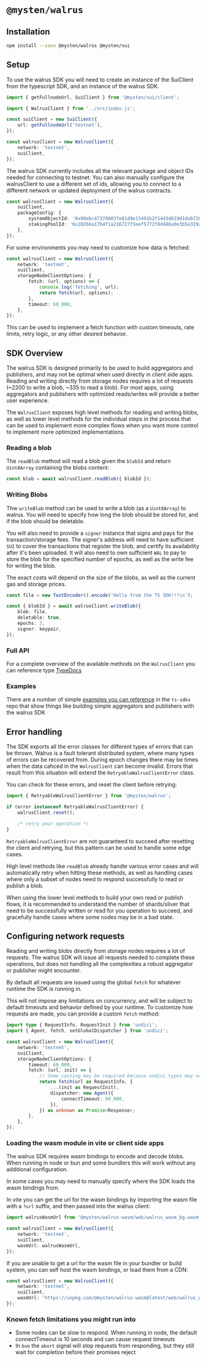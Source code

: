 # `@mysten/walrus`

## Installation

```bash
npm install --save @mysten/walrus @mysten/sui
```

## Setup

To use the walrus SDK you will need to create an instance of the SuiClient from the typescript SDK,
and an instance of the walrus SDK.

```ts
import { getFullnodeUrl, SuiClient } from '@mysten/sui/client';

import { WalrusClient } from '../src/index.js';

const suiClient = new SuiClient({
	url: getFullnodeUrl('testnet'),
});

const walrusClient = new WalrusClient({
	network: 'testnet',
	suiClient,
});
```

The walrus SDK currently includes all the relevant package and object IDs needed for connecting to
testnet. You can also manually configure the walrusClient to use a different set of ids, allowing
you to connect to a different network or updated deployment of the walrus contracts.

```ts
const walrusClient = new WalrusClient({
	suiClient,
	packageConfig: {
		systemObjectId: '0x98ebc47370603fe81d9e15491b2f1443d619d1dab720d586e429ed233e1255c1',
		stakingPoolId: '0x20266a17b4f1a216727f3eef5772f8d486a9e3b5e319af80a5b75809c035561d',
	},
});
```

For some environments you may need to customize how data is fetched:

```ts
const walrusClient = new WalrusClient({
	network: 'testnet',
	suiClient,
	storageNodeClientOptions: {
		fetch: (url, options) => {
			console.log('fetching', url);
			return fetch(url, options);
		},
		timeout: 60_000,
	},
});
```

This can be used to implement a fetch function with custom timeouts, rate limits, retry logic, or
any other desired behavior.

## SDK Overview

The walrus SDK is designed primarily to be used to build aggregators and publishers, and may not be
optimal when used directly in client side apps. Reading and writing directly from storage nodes
requires a lot of requests (~2200 to write a blob, ~335 to read a blob). For most apps, using
aggregators and publishers with optimized reads/writes will provide a better user experience.

The `WalrusClient` exposes high level methods for reading and writing blobs, as well as lower level
methods for the individual steps in the process that can be used to implement more complex flows
when you want more control to implement more optimized implementations.

### Reading a blob

The `readBlob` method will read a blob given the `blobId` and return `Uint8Array` containing the
blobs content:

```ts
const blob = await walrusClient.readBlob({ blobId });
```

### Writing Blobs

Thw `writeBlob` method can be used to write a blob (as a `Uint8Array`) to walrus. You will need to
specify how long the blob should be stored for, and if the blob should be deletable.

You will also need to provide a `signer` instance that signs and pays for the transaction/storage
fees. The signer's address will need to have sufficient `SUI` to cover the transactions that
register the blob, and certify its availability after it's been uploaded. It will also need to own
sufficient `WAL` to pay to store the blob for the specified number of epochs, as well as the write
fee for writing the blob.

The exact costs will depend on the size of the blobs, as well as the current gas and storage prices.

```ts
const file = new TextEncoder().encode('Hello from the TS SDK!!!\n');

const { blobId } = await walrusClient.writeBlob({
	blob: file,
	deletable: true,
	epochs: 3,
	signer: keypair,
});
```

### Full API

For a complete overview of the available methods on the `WalrusClient` you can reference type
[TypeDocs](http://sdk.mystenlabs.com/typedoc/classes/_mysten_walrus.WalrusClient.html)

### Examples

There are a number of simple
[examples you can reference](https://github.com/MystenLabs/ts-sdks/tree/main/packages/walrus/examples)
in the `ts-sdks` repo that show things like building simple aggregators and publishers with the
walrus SDK

## Error handling

The SDK exports all the error classes for different types of errors that can be thrown. Walrus is a
fault tolerant distributed system, where many types of errors can be recovered from. During epoch
changes there may be times when the data cahced in the `WalrusClient` can become invalid. Errors
that result from this situation will extend the `RetryableWalrusClientError` class.

You can check for these errors, and reset the client before retrying:

```ts
import { RetryableWalrusClientError } from '@mysten/walrus';

if (error instanceof RetryableWalrusClientError) {
	walrusClient.reset();

	/* retry your operation */
}
```

`RetryableWalrusClientError` are not guaranteed to succeed after resetting the client and retrying,
but this pattern can be used to handle some edge cases.

High level methods like `readBlob` already handle various error cases and will automatically retry
when hitting these methods, as well as handling cases where only a subset of nodes need to respond
successfully to read or publish a blob.

When using the lower level methods to build your own read or publish flows, it is recommended to
understand the number of shards/sliver that need to be successfully written or read for you
operation to succeed, and gracefully handle cases where some nodes may be in a bad state.

## Configuring network requests

Reading and writing blobs directly from storage nodes requires a lot of requests. The walrus SDK
will issue all requests needed to complete these operations, but does not handling all the
complexities a robust aggregator or publisher might encounter.

By default all requests are issued using the global `fetch` for whatever runtime the SDK is running
in.

This will not impose any limitations on concurrency, and will be subject to default timeouts and
behavior defined by your runtime. To customize how requests are made, you can provide a custom
`fetch` method:

```ts
import type { RequestInfo, RequestInit } from 'undici';
import { Agent, fetch, setGlobalDispatcher } from 'undici';

const walrusClient = new WalrusClient({
	network: 'testnet',
	suiClient,
	storageNodeClientOptions: {
		timeout: 60_000,
		fetch: (url, init) => {
			// Some casting may be required because undici types may not exactly match the @node/types types
			return fetch(url as RequestInfo, {
				...(init as RequestInit),
				dispatcher: new Agent({
					connectTimeout: 60_000,
				}),
			}) as unknown as Promise<Response>;
		},
	},
});
```

### Loading the wasm module in vite or client side apps

The walrus SDK requires wasm bindings to encode and decode blobs. When running in node or bun and
some bundlers this will work without any additional configuration.

In some cases you may need to manually specify where the SDK loads the wasm bindings from.

In vite you can get the url for the wasm bindings by importing the wasm file with a `?url` suffix,
and then passed into the walrus client:

```ts
import walrusWasmUrl from '@mysten/walrus-wasm/web/walrus_wasm_bg.wasm?url';

const walrusClient = new WalrusClient({
	network: 'testnet',
	suiClient,
	wasmUrl: walrusWasmUrl,
});
```

If you are unable to get a url for the wasm file in your bundler or build system, you can self host
the wasm bindings, or load them from a CDN:

```ts
const walrusClient = new WalrusClient({
	network: 'testnet',
	suiClient,
	wasmUrl: 'https://unpkg.com/@mysten/walrus-wasm@latest/web/walrus_wasm_bg.wasm',
});
```

### Known fetch limitations you might run into

- Some nodes can be slow to respond. When running in node, the default connectTimeout is 10 seconds
  and can cause request timeouts
- In `bun` the `abort` signal will stop requests from responding, but they still wait for completion
  before their promises reject
